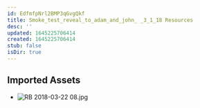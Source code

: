 ```yaml
---
id: EdfmfpNrl2BMP3qGvgQkf
title: Smoke_test_reveal_to_adam_and_john_ _3_1_18 Resources
desc: ''
updated: 1645225706414
created: 1645225706414
stub: false
isDir: true
---
```

## Imported Assets
- ![RB 2018-03-22 08.jpg](/assets/rb-2018-03-22-08.jpg)
